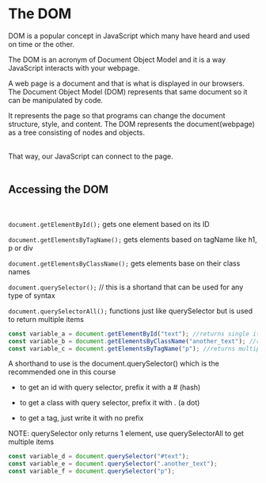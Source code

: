 # The DOM

DOM is a popular concept in JavaScript which many have heard and used on time or the other.

The DOM is an acronym of Document Object Model and it is a way JavaScript interacts with your webpage.

A web page is a document and that is what is displayed in our browsers. The Document Object Model (DOM) represents that same document so it can be manipulated by code.
<br />

It represents the page so that programs can change the document structure, style, and content. The DOM represents the document(webpage) as a tree consisting of nodes and objects.

<br />
That way, our JavaScript can connect to the page.
<br /><br />

## Accessing the DOM

<br />

`document.getElementById();` gets one element based on its ID

`document.getElementsByTagName();` gets elements based on tagName like h1, p or div

`document.getElementsByClassName();` gets elements base on their class names

`document.querySelector();` // this is a shortand that can be used for any type of syntax

`document.querySelectorAll();` functions just like querySelector but is used to return multiple items

```js
const variable_a = document.getElementById("text"); //returns single item
const variable_b = document.getElementsByClassName("another_text"); //returns multiple items
const variable_c = document.getElementsByTagName("p"); //returns multiple items
```

A shorthand to use is the document.querySelector() which is the recommended one in this course

- to get an id with query selector, prefix it with a # (hash)

- to get a class with query selector, prefix it with . (a dot)
- to get a tag, just write it with no prefix

NOTE: querySelector only returns 1 element, use querySelectorAll to get multiple items

```js
const variable_d = document.querySelector("#text");
const variable_e = document.querySelector(".another_text");
const variable_f = document.querySelector("p");
```
